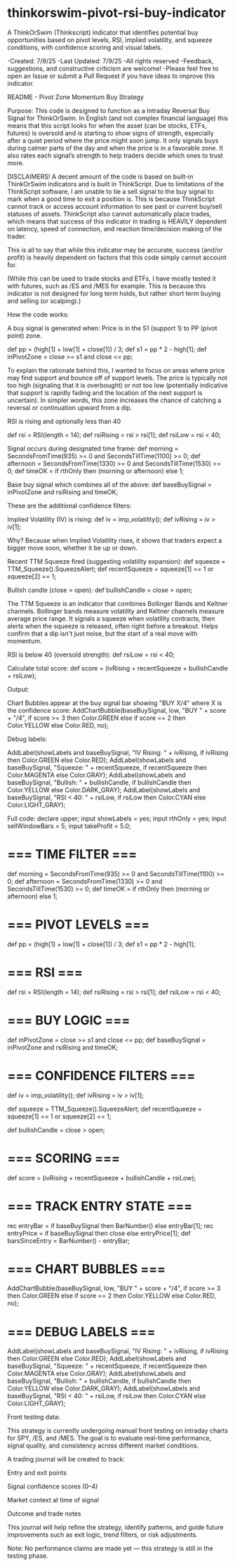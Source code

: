 # thinkorswim-pivot-rsi-buy-indicator
A ThinkOrSwim (Thinkscript) indicator that identifies potential buy opportunities based on pivot levels, RSI, implied volatility, and squeeze conditions, with confidence scoring and visual labels.

-Created: 7/9/25
-Last Updated: 7/9/25
-All rights reserved
-Feedback, suggestions, and constructive criticism are welcome!
-Please feel free to open an Issue or submit a Pull Request if you have ideas to improve this indicator.

README - Pivot Zone Momentum Buy Strategy



Purpose:
This code is designed to function as a Intraday Reversal Buy Signal for ThinkOrSwim. In English (and not complex financial language) this means that this script looks for when the asset (can be stocks, ETFs, futures) is oversold and is starting to show signs of strength, especially after a quiet period where the price might soon jump. It only signals buys during calmer parts of the day and when the price is in a favorable zone. It also rates each signal’s strength to help traders decide which ones to trust more.


DISCLAIMERS!
A decent amount of the code is based on built-in ThinkOrSwim indicators and is built in ThinkScript. Due to limitations of the ThinkScript software, I am unable to tie a sell signal to the buy signal to mark when a good time to exit a position is. This is because ThinkScript cannot track or access account information to see past or current buy/sell statuses of assets. ThinkScript also cannot automatically place trades, which means that success of this indicator in trading is HEAVILY dependent on latency, speed of connection, and reaction time/decision making of the trader. 


This is all to say that while this indicator may be accurate, success (and/or profit) is heavily dependent on factors that this code simply cannot account for. 

(While this can be used to trade stocks and ETFs, I have mostly tested it with futures, such as /ES and /MES for example. This is because this indicator is not designed for long term holds, but rather short term buying and selling (or scalping).)



How the code works:

A buy signal is generated when:
Price is in the S1 (support 1) to PP (pivot point) zone. 

def pp = (high[1] + low[1] + close[1]) / 3;
def s1 = pp * 2 - high[1];
def inPivotZone = close >= s1 and close <= pp;

To explain the rationale behind this, I wanted to focus on areas where price may find support and bounce off of support levels. The price is typically not too high (signaling that it is overbought) or not too low (potentially indicative that support is rapidly fading and the location of the next support is uncertain). In simpler words, this zone increases the chance of catching a reversal or continuation upward from a dip. 



RSI is rising and optionally less than 40

def rsi = RSI(length = 14);
def rsiRising = rsi > rsi[1];
def rsiLow = rsi < 40;

Signal occurs during designated time frame:
def morning = SecondsFromTime(935) >= 0 and SecondsTillTime(1100) >= 0;
def afternoon = SecondsFromTime(1330) >= 0 and SecondsTillTime(1530) >= 0;
def timeOK = if rthOnly then (morning or afternoon) else 1;


Base buy signal which combines all of the above:
def baseBuySignal = inPivotZone and rsiRising and timeOK;

These are the additional confidence filters:

Implied Volatility (IV) is rising:
def iv = imp_volatility();
def ivRising = iv > iv[1];

Why? Because when Implied Volatility rises, it shows that traders expect a bigger move soon, whether it be up or down. 


Recent TTM Squeeze fired (suggesting volatility expansion):
def squeeze = TTM_Squeeze().SqueezeAlert;
def recentSqueeze = squeeze[1] == 1 or squeeze[2] == 1;

Bullish candle (close > open):
def bullishCandle = close > open;


The TTM Squeeze is an indicator that combines Bollinger Bands and Keltner channels. Bollinger bands measure volatility and Keltner channels measure average price range. It signals a squeeze when volatility contracts, then alerts when the squeeze is released, often right before a breakout. Helps confirm that a dip isn't just noise, but the start of a real move with momentum. 


RSI is below 40 (oversold strength):
def rsiLow = rsi < 40;


Calculate total score:
def score = (ivRising + recentSqueeze + bullishCandle + rsiLow);


Output:

Chart Bubbles appear at the buy signal bar showing "BUY X/4" where X is the confidence score:
AddChartBubble(baseBuySignal, low, "BUY " + score + "/4",
    if score >= 3 then Color.GREEN else if score == 2 then Color.YELLOW else Color.RED,
    no);

Debug labels:

AddLabel(showLabels and baseBuySignal, "IV Rising: " + ivRising, if ivRising then Color.GREEN else Color.RED);
AddLabel(showLabels and baseBuySignal, "Squeeze: " + recentSqueeze, if recentSqueeze then Color.MAGENTA else Color.GRAY);
AddLabel(showLabels and baseBuySignal, "Bullish: " + bullishCandle, if bullishCandle then Color.YELLOW else Color.DARK_GRAY);
AddLabel(showLabels and baseBuySignal, "RSI < 40: " + rsiLow, if rsiLow then Color.CYAN else Color.LIGHT_GRAY);



Full code:
declare upper;
input showLabels = yes;
input rthOnly = yes;
input sellWindowBars = 5;
input takeProfit = 5.0;


# === TIME FILTER ===
def morning = SecondsFromTime(935) >= 0 and SecondsTillTime(1100) >= 0;
def afternoon = SecondsFromTime(1330) >= 0 and SecondsTillTime(1530) >= 0;
def timeOK = if rthOnly then (morning or afternoon) else 1;

# === PIVOT LEVELS ===
def pp = (high[1] + low[1] + close[1]) / 3;
def s1 = pp * 2 - high[1];

# === RSI ===
def rsi = RSI(length = 14);
def rsiRising = rsi > rsi[1];
def rsiLow = rsi < 40;

# === BUY LOGIC ===
def inPivotZone = close >= s1 and close <= pp;
def baseBuySignal = inPivotZone and rsiRising and timeOK;

# === CONFIDENCE FILTERS ===
def iv = imp_volatility();
def ivRising = iv > iv[1];

def squeeze = TTM_Squeeze().SqueezeAlert;
def recentSqueeze = squeeze[1] == 1 or squeeze[2] == 1;

def bullishCandle = close > open;

# === SCORING ===
def score = (ivRising + recentSqueeze + bullishCandle + rsiLow);

# === TRACK ENTRY STATE ===
rec entryBar = if baseBuySignal then BarNumber() else entryBar[1];
rec entryPrice = if baseBuySignal then close else entryPrice[1];
def barsSinceEntry = BarNumber() - entryBar;

# === CHART BUBBLES ===
AddChartBubble(baseBuySignal, low, "BUY " + score + "/4",
    if score >= 3 then Color.GREEN else if score == 2 then Color.YELLOW else Color.RED,
    no);

# === DEBUG LABELS ===
AddLabel(showLabels and baseBuySignal, "IV Rising: " + ivRising, if ivRising then Color.GREEN else Color.RED);
AddLabel(showLabels and baseBuySignal, "Squeeze: " + recentSqueeze, if recentSqueeze then Color.MAGENTA else Color.GRAY);
AddLabel(showLabels and baseBuySignal, "Bullish: " + bullishCandle, if bullishCandle then Color.YELLOW else Color.DARK_GRAY);
AddLabel(showLabels and baseBuySignal, "RSI < 40: " + rsiLow, if rsiLow then Color.CYAN else Color.LIGHT_GRAY);


Front testing data:

This strategy is currently undergoing manual front testing on intraday charts for SPY, /ES, and /MES. The goal is to evaluate real-time performance, signal quality, and consistency across different market conditions.

A trading journal will be created to track:

Entry and exit points

Signal confidence scores (0–4)

Market context at time of signal

Outcome and trade notes

This journal will help refine the strategy, identify patterns, and guide future improvements such as exit logic, trend filters, or risk adjustments.

Note: No performance claims are made yet — this strategy is still in the testing phase.
